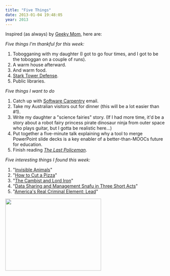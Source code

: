 ```yaml
---
title: "Five Things"
date: 2013-01-04 19:48:05
year: 2013
---
```

<p>Inspired (as always) by <a href="http://www.geekymomblog.com/2013/01/04/friday-five/">Geeky Mom</a>, here are:</p>
<p><em>Five things I'm thankful for this week:</em></p>
<ol>
  <li>Tobogganing with my daughter (I got to go four times, and I got to be the toboggan on a couple of runs).</li>
  <li>A warm house afterward.</li>
  <li>And warm food.</li>
  <li><a href="http://marvel.com/games/play/29/stark_tower_defense">Stark Tower Defense</a>.</li>
  <li>Public libraries.</li>
</ol>
<p><em>Five things I want to do</em></p>
<ol>
  <li>Catch up with <a href="https://software-carpentry.org">Software Carpentry</a> email.</li>
  <li>Take my Australian visitors out for dinner (this will be a lot easier than #1).</li>
  <li>Write my daughter a "science fairies" story. (If I had more time, it'd be a story about a robot fairy princess pirate dinosaur ninja from outer space who plays guitar, but I gotta be realistic here…)</li>
  <li>Put together a five-minute talk explaining why a tool to merge PowerPoint slide decks is a key enabler of a better-than-MOOCs future for education.</li>
  <li>Finish reading <em><a href="http://www.amazon.com/Last-Policeman-Novel-Ben-Winters/dp/1594745765/">The Last Policeman</a></em>.</li>
</ol>
<p><em>Five interesting things I found this week:</em></p>
<ol>
  <li>"<a href="http://www.dailymail.co.uk/news/article-2253701/Invisible-animals-These-Incredible-images-animals-doing-disappearing-act-predators-near.html">Invisible Animals</a>"</li>
  <li>"<a href="http://i.imgur.com/a0B5d.gif">How to Cut a Pizza</a>"</li>
  <li>"<a href="http://www.lightspeedmagazine.com/fiction/the-cambist-and-lord-iron-a-fairy-tale-of-economics/">The Cambist and Lord Iron</a>"</li>
  <li>"<a href="http://www.youtube.com/watch?v=N2zK3sAtr-4">Data Sharing and Management Snafu in Three Short Acts</a>"</li>
  <li>"<a href="http://www.motherjones.com/environment/2013/01/lead-crime-link-gasoline">America's Real Criminal Element: Lead</a>"</li>
</ol>
<p><img title="tobogganing" src="{{'/files/2013/01/tobogganing-300x225.jpg' | relative_url}}" alt="" width="300" height="225" /></p>
